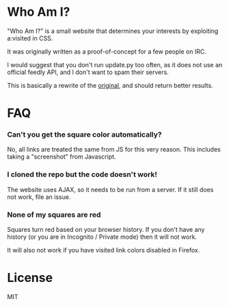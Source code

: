 Who Am I?
=========
"Who Am I?" is a small website that determines your interests by
exploiting a:visited in CSS.

It was originally written as a proof-of-concept for a few people on IRC.

I would suggest that you don't run update.py too often, as it does not use
an official feedly API, and I don't want to spam their servers.

This is basically a rewrite of the [original](http://tinsnail.neocities.org),
and should return better results.


FAQ
===

### Can't you get the square color automatically?

No, all links are treated the same from JS for this very reason.
This includes taking a "screenshot" from Javascript.


### I cloned the repo but the code doesn't work!

The website uses AJAX, so it needs to be run from a server.
If it still does not work, file an issue.

### None of my squares are red

Squares turn red based on your browser history. If you don't have any history
(or you are in Incognito / Private mode) then it will not work.

It will also not work if you have visited link colors disabled in Firefox.


License
=======

MIT

